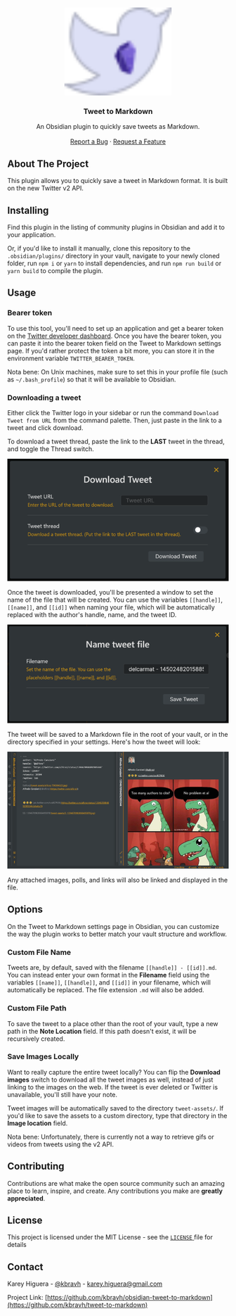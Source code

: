 <br />
<p align="center">
  <a href="https://github.com/kbravh/obsidian-tweet-to-markdown">
    <img src="images/obsidian-ttm-logo.svg" alt="Logo" height=200>
  </a>

  <h3 align="center">Tweet to Markdown</h3>

  <p align="center">
    An Obsidian plugin to quickly save tweets as Markdown.
    <br />
    <br />
    <a href="https://github.com/kbravh/obsidian-tweet-to-markdown/issues">Report a Bug</a>
    ·
    <a href="https://github.com/kbravh/obsidian-tweet-to-markdown/issues">Request a Feature</a>
  </p>
</p>

<!-- ABOUT THE PROJECT -->

## About The Project

This plugin allows you to quickly save a tweet in Markdown format. It is built on the new Twitter v2 API.

## Installing

Find this plugin in the listing of community plugins in Obsidian and add it to your application.

Or, if you'd like to install it manually, clone this repository to the `.obsidian/plugins/` directory in your vault, navigate to your newly cloned folder, run `npm i` or `yarn` to install dependencies, and run `npm run build` or `yarn build` to compile the plugin.

<!-- USAGE EXAMPLES -->

## Usage

### Bearer token
To use this tool, you'll need to set up an application and get a bearer token on the [Twitter developer dashboard](https://developer.twitter.com/en/portal/dashboard). Once you have the bearer token, you can paste it into the bearer token field on the Tweet to Markdown settings page. If you'd rather protect the token a bit more, you can store it in the environment variable `TWITTER_BEARER_TOKEN`.

Nota bene: On Unix machines, make sure to set this in your profile file (such as `~/.bash_profile`) so that it will be available to Obsidian.

### Downloading a tweet

Either click the Twitter logo in your sidebar or run the command `Download Tweet from URL` from the command palette. Then, just paste in the link to a tweet and click download.

To download a tweet thread, paste the link to the **LAST** tweet in the thread, and toggle the Thread switch.

![The modal to download a new tweet.](images/tweet_url_modal.png)

Once the tweet is downloaded, you'll be presented a window to set the name of the file that will be created. You can use the variables `[[handle]]`, `[[name]]`, and `[[id]]` when naming your file, which will be automatically replaced with the author's handle, name, and the tweet ID.

![The modal to name a downloaded tweet.](images/tweet_complete_modal.png)

The tweet will be saved to a Markdown file in the root of your vault, or in the directory specified in your settings. Here's how the tweet will look:

![The rendered Markdown file](images/markdown_screenshot.png)

Any attached images, polls, and links will also be linked and displayed in the file.

## Options

On the Tweet to Markdown settings page in Obsidian, you can customize the way the plugin works to better match your vault structure and workflow.

### Custom File Name

Tweets are, by default, saved with the filename `[[handle]] - [[id]].md`. You can instead enter your own format in the **Filename** field using the variables `[[name]]`, `[[handle]]`, and `[[id]]` in your filename, which will automatically be replaced. The file extension `.md` will also be added.

### Custom File Path

To save the tweet to a place other than the root of your vault, type a new path in the **Note Location** field. If this path doesn't exist, it will be recursively created.

### Save Images Locally

Want to really capture the entire tweet locally? You can flip the **Download images** switch to download all the tweet images as well, instead of just linking to the images on the web. If the tweet is ever deleted or Twitter is unavailable, you'll still have your note.

Tweet images will be automatically saved to the directory `tweet-assets/`. If you'd like to save the assets to a custom directory, type that directory in the **Image location** field.

Nota bene: Unfortunately, there is currently not a way to retrieve gifs or videos from tweets using the v2 API.

<!-- CONTRIBUTING -->

## Contributing

Contributions are what make the open source community such an amazing place to learn, inspire, and create. Any contributions you make are **greatly appreciated**.

## License

This project is licensed under the MIT License - see the [ `LICENSE` ](LICENSE) file for details

<!-- CONTACT -->

## Contact

Karey Higuera - [@kbravh](https://twitter.com/kbravh) - karey.higuera@gmail.com

Project Link: [https://github.com/kbravh/obsidian-tweet-to-markdown](https://github.com/kbravh/tweet-to-markdown)
